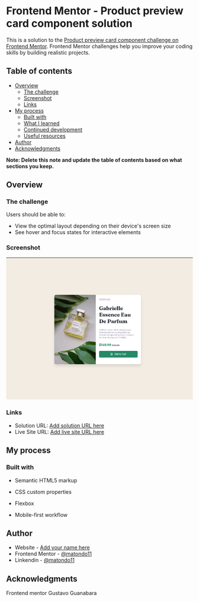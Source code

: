 # Frontend Mentor - Product preview card component solution

This is a solution to the [Product preview card component challenge on Frontend Mentor](https://www.frontendmentor.io/challenges/product-preview-card-component-GO7UmttRfa). Frontend Mentor challenges help you improve your coding skills by building realistic projects. 

## Table of contents

- [Overview](#overview)
  - [The challenge](#the-challenge)
  - [Screenshot](#screenshot)
  - [Links](#links)
- [My process](#my-process)
  - [Built with](#built-with)
  - [What I learned](#what-i-learned)
  - [Continued development](#continued-development)
  - [Useful resources](#useful-resources)
- [Author](#author)
- [Acknowledgments](#acknowledgments)

**Note: Delete this note and update the table of contents based on what sections you keep.**

## Overview

### The challenge

Users should be able to:

- View the optimal layout depending on their device's screen size
- See hover and focus states for interactive elements

### Screenshot

![](./screenshot.png)



### Links

- Solution URL: [Add solution URL here](https://github.com/matondo11/product-preview-card-component.git)
- Live Site URL: [Add live site URL here](https://matondo11.github.io/product-preview-card-component/)

## My process

### Built with

- Semantic HTML5 markup
- CSS custom properties
- Flexbox

- Mobile-first workflow



## Author

- Website - [Add your name here](https://www.your-site.com)
- Frontend Mentor - [@matondo11](https://www.frontendmentor.io/profile/yourusername)
- Linkendin - [@matondo11](https://www.linkedin.com/in/matondo-domingos-bunga/)


## Acknowledgments

Frontend mentor
Gustavo Guanabara

